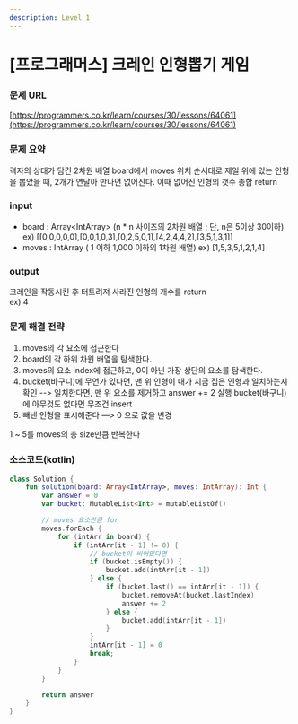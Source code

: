 ```yaml
---
description: Level 1
---
```


# \[프로그래머스\] 크레인 인형뽑기 게임

### 문제 URL

[https://programmers.co.kr/learn/courses/30/lessons/64061](https://programmers.co.kr/learn/courses/30/lessons/64061)

### 문제 요약

격자의 상태가 담긴 2차원 배열 board에서 moves 위치 순서대로 제일 위에 있는 인형을 뽑았을 때, 2개가 연달아 만나면 없어진다. 이때 없어진 인형의 갯수 총합 return

### input

* board : Array&lt;IntArray&gt; \(n \* n 사이즈의 2차원 배열 ; 단, n은 5이상 30이하\) ex\) \[\[0,0,0,0,0\],\[0,0,1,0,3\],\[0,2,5,0,1\],\[4,2,4,4,2\],\[3,5,1,3,1\]\]
* moves : IntArray \( 1 이하 1,000 이하의 1차원 배열\) ex\) \[1,5,3,5,1,2,1,4\]

### output

크레인을 작동시킨 후 터트려져 사라진 인형의 개수를 return  
ex\) 4

### 문제 해결 전략

1. moves의 각 요소에 접근한다
2. board의 각 하위 차원 배열을 탐색한다.
3. moves의 요소 index에 접근하고, 0이 아닌 가장 상단의 요소를 탐색한다.
4. bucket\(바구니\)에 무언가 있다면, 맨 위 인형이 내가 지금 집은 인형과 일치하는지 확인 --&gt; 일치한다면, 맨 위 요소를 제거하고 answer += 2 실행 bucket\(바구니\)에 아무것도 없다면 무조건 insert
5. 빼낸 인형을 표시해준다 —&gt; 0 으로 값을 변경

1 ~ 5를 moves의 총 size만큼 반복한다

### 소스코드\(kotlin\)

```kotlin
class Solution {
    fun solution(board: Array<IntArray>, moves: IntArray): Int {
        var answer = 0
        var bucket: MutableList<Int> = mutableListOf()

        // moves 요소만큼 for
        moves.forEach {
            for (intArr in board) {
                if (intArr[it - 1] != 0) {
                    // bucket이 비어있다면
                    if (bucket.isEmpty()) {
                        bucket.add(intArr[it - 1])
                    } else {
                        if (bucket.last() == intArr[it - 1]) {
                            bucket.removeAt(bucket.lastIndex)
                            answer += 2
                        } else {
                            bucket.add(intArr[it - 1])
                        }
                    }
                    intArr[it - 1] = 0
                    break;
                }
            }
        }

        return answer
    }
}
```



